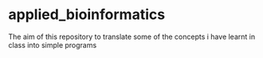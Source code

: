 # applied_bioinformatics
The aim of this repository to translate some of the concepts i have learnt in class into simple programs
